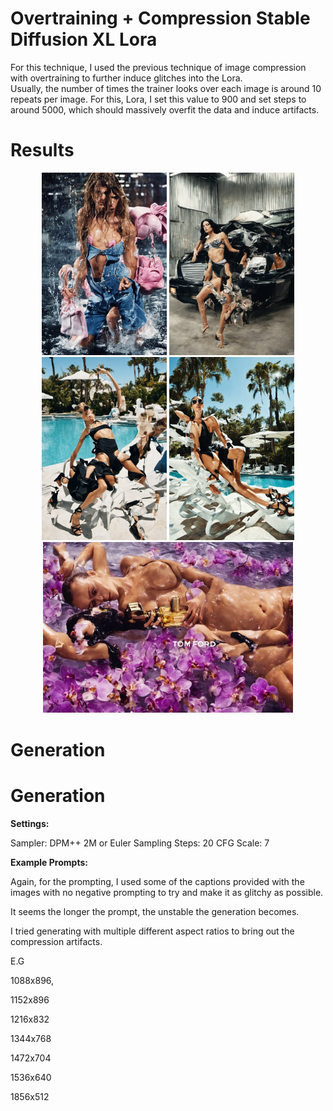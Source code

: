 # Overtraining + Compression Stable Diffusion XL Lora 

For this technique, I used the previous technique of image compression with overtraining to further induce glitches into the Lora.  
Usually, the number of times the trainer looks over each image is around 10 repeats per image. For this, Lora, I set this value to 900 and set steps to around 5000, which should massively overfit the data and 
induce artifacts.


# Results 

<p align="center">
  <img src="images/Compressed4.png" alt="Image 1" width="200"/>
  <img src="images/Compressed6.png" alt="Image 2" width="200"/>
  <img src="images/Compressed7.png" alt="Image 3" width="200"/>
  <img src="images/Compressed8.png" alt="Image 3" width="200"/>
  <img src="images/Compressed9.png" alt="Image 3" width="400"/>
</p>

# Generation 

# Generation

**Settings:**

Sampler: DPM++ 2M or Euler Sampling Steps: 20 CFG Scale: 7

**Example Prompts:**

Again, for the prompting, I used some of the captions provided with the images with no negative prompting to try and make it as glitchy as possible. 

It seems the longer the prompt, the unstable the generation becomes. 

I tried generating with multiple different aspect ratios to bring out the compression artifacts. 

E.G 

1088x896, 

1152x896 

1216x832 

1344x768 

1472x704 

1536x640 

1856x512 





